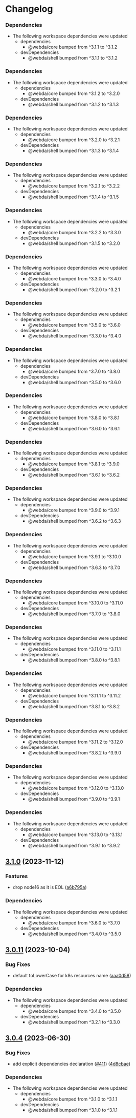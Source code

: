 # Changelog

### Dependencies

* The following workspace dependencies were updated
  * dependencies
    * @webda/core bumped from ^3.1.1 to ^3.1.2
  * devDependencies
    * @webda/shell bumped from ^3.1.1 to ^3.1.2

### Dependencies

* The following workspace dependencies were updated
  * dependencies
    * @webda/core bumped from ^3.1.2 to ^3.2.0
  * devDependencies
    * @webda/shell bumped from ^3.1.2 to ^3.1.3

### Dependencies

* The following workspace dependencies were updated
  * dependencies
    * @webda/core bumped from ^3.2.0 to ^3.2.1
  * devDependencies
    * @webda/shell bumped from ^3.1.3 to ^3.1.4

### Dependencies

* The following workspace dependencies were updated
  * dependencies
    * @webda/core bumped from ^3.2.1 to ^3.2.2
  * devDependencies
    * @webda/shell bumped from ^3.1.4 to ^3.1.5

### Dependencies

* The following workspace dependencies were updated
  * dependencies
    * @webda/core bumped from ^3.2.2 to ^3.3.0
  * devDependencies
    * @webda/shell bumped from ^3.1.5 to ^3.2.0

### Dependencies

* The following workspace dependencies were updated
  * dependencies
    * @webda/core bumped from ^3.3.0 to ^3.4.0
  * devDependencies
    * @webda/shell bumped from ^3.2.0 to ^3.2.1

### Dependencies

* The following workspace dependencies were updated
  * dependencies
    * @webda/core bumped from ^3.5.0 to ^3.6.0
  * devDependencies
    * @webda/shell bumped from ^3.3.0 to ^3.4.0

### Dependencies

* The following workspace dependencies were updated
  * dependencies
    * @webda/core bumped from ^3.7.0 to ^3.8.0
  * devDependencies
    * @webda/shell bumped from ^3.5.0 to ^3.6.0

### Dependencies

* The following workspace dependencies were updated
  * dependencies
    * @webda/core bumped from ^3.8.0 to ^3.8.1
  * devDependencies
    * @webda/shell bumped from ^3.6.0 to ^3.6.1

### Dependencies

* The following workspace dependencies were updated
  * dependencies
    * @webda/core bumped from ^3.8.1 to ^3.9.0
  * devDependencies
    * @webda/shell bumped from ^3.6.1 to ^3.6.2

### Dependencies

* The following workspace dependencies were updated
  * dependencies
    * @webda/core bumped from ^3.9.0 to ^3.9.1
  * devDependencies
    * @webda/shell bumped from ^3.6.2 to ^3.6.3

### Dependencies

* The following workspace dependencies were updated
  * dependencies
    * @webda/core bumped from ^3.9.1 to ^3.10.0
  * devDependencies
    * @webda/shell bumped from ^3.6.3 to ^3.7.0

### Dependencies

* The following workspace dependencies were updated
  * dependencies
    * @webda/core bumped from ^3.10.0 to ^3.11.0
  * devDependencies
    * @webda/shell bumped from ^3.7.0 to ^3.8.0

### Dependencies

* The following workspace dependencies were updated
  * dependencies
    * @webda/core bumped from ^3.11.0 to ^3.11.1
  * devDependencies
    * @webda/shell bumped from ^3.8.0 to ^3.8.1

### Dependencies

* The following workspace dependencies were updated
  * dependencies
    * @webda/core bumped from ^3.11.1 to ^3.11.2
  * devDependencies
    * @webda/shell bumped from ^3.8.1 to ^3.8.2

### Dependencies

* The following workspace dependencies were updated
  * dependencies
    * @webda/core bumped from ^3.11.2 to ^3.12.0
  * devDependencies
    * @webda/shell bumped from ^3.8.2 to ^3.9.0

### Dependencies

* The following workspace dependencies were updated
  * dependencies
    * @webda/core bumped from ^3.12.0 to ^3.13.0
  * devDependencies
    * @webda/shell bumped from ^3.9.0 to ^3.9.1

### Dependencies

* The following workspace dependencies were updated
  * dependencies
    * @webda/core bumped from ^3.13.0 to ^3.13.1
  * devDependencies
    * @webda/shell bumped from ^3.9.1 to ^3.9.2

## [3.1.0](https://github.com/loopingz/webda.io/compare/google-auth-v3.0.12...google-auth-v3.1.0) (2023-11-12)


### Features

* drop node16 as it is EOL ([a6b795a](https://github.com/loopingz/webda.io/commit/a6b795a76e5089a0cf81269c49e00131bc17c1a9))


### Dependencies

* The following workspace dependencies were updated
  * dependencies
    * @webda/core bumped from ^3.6.0 to ^3.7.0
  * devDependencies
    * @webda/shell bumped from ^3.4.0 to ^3.5.0

## [3.0.11](https://github.com/loopingz/webda.io/compare/google-auth-v3.0.10...google-auth-v3.0.11) (2023-10-04)


### Bug Fixes

* default toLowerCase for k8s resources name ([aaa0d58](https://github.com/loopingz/webda.io/commit/aaa0d5844f12532d2eb3a5813968a730deb4d4d0))


### Dependencies

* The following workspace dependencies were updated
  * dependencies
    * @webda/core bumped from ^3.4.0 to ^3.5.0
  * devDependencies
    * @webda/shell bumped from ^3.2.1 to ^3.3.0

## [3.0.4](https://github.com/loopingz/webda.io/compare/google-auth-v3.0.3...google-auth-v3.0.4) (2023-06-30)


### Bug Fixes

* add explicit dependencies declaration ([#411](https://github.com/loopingz/webda.io/issues/411)) ([4d8cbae](https://github.com/loopingz/webda.io/commit/4d8cbae4d6d31b62df98832591bc97ca77ae6a69))


### Dependencies

* The following workspace dependencies were updated
  * dependencies
    * @webda/core bumped from ^3.1.0 to ^3.1.1
  * devDependencies
    * @webda/shell bumped from ^3.1.0 to ^3.1.1
